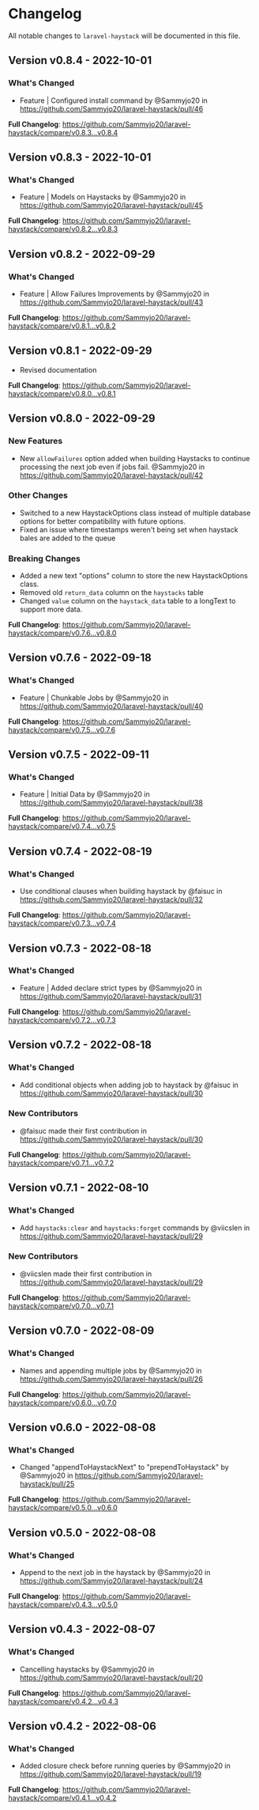# Changelog

All notable changes to `laravel-haystack` will be documented in this file.

## Version v0.8.4 - 2022-10-01

### What's Changed

- Feature | Configured install command by @Sammyjo20 in https://github.com/Sammyjo20/laravel-haystack/pull/46

**Full Changelog**: https://github.com/Sammyjo20/laravel-haystack/compare/v0.8.3...v0.8.4

## Version v0.8.3 - 2022-10-01

### What's Changed

- Feature | Models on Haystacks by @Sammyjo20 in https://github.com/Sammyjo20/laravel-haystack/pull/45

**Full Changelog**: https://github.com/Sammyjo20/laravel-haystack/compare/v0.8.2...v0.8.3

## Version v0.8.2 - 2022-09-29

### What's Changed

- Feature | Allow Failures Improvements by @Sammyjo20 in https://github.com/Sammyjo20/laravel-haystack/pull/43

**Full Changelog**: https://github.com/Sammyjo20/laravel-haystack/compare/v0.8.1...v0.8.2

## Version v0.8.1 - 2022-09-29

- Revised documentation

**Full Changelog**: https://github.com/Sammyjo20/laravel-haystack/compare/v0.8.0...v0.8.1

## Version v0.8.0 - 2022-09-29

### New Features

- New `allowFailures` option added when building Haystacks to continue processing the next job even if jobs fail. @Sammyjo20 in https://github.com/Sammyjo20/laravel-haystack/pull/42

### Other Changes

- Switched to a new HaystackOptions class instead of multiple database options for better compatibility with future options.
- Fixed an issue where timestamps weren't being set when haystack bales are added to the queue

### Breaking Changes

- Added a new text "options" column to store the new HaystackOptions class.
- Removed old `return_data` column on the `haystacks` table
- Changed `value` column on the `haystack_data` table to a longText to support more data.

**Full Changelog**: https://github.com/Sammyjo20/laravel-haystack/compare/v0.7.6...v0.8.0

## Version v0.7.6 - 2022-09-18

### What's Changed

- Feature | Chunkable Jobs by @Sammyjo20 in https://github.com/Sammyjo20/laravel-haystack/pull/40

**Full Changelog**: https://github.com/Sammyjo20/laravel-haystack/compare/v0.7.5...v0.7.6

## Version v0.7.5 - 2022-09-11

### What's Changed

- Feature | Initial Data by @Sammyjo20 in https://github.com/Sammyjo20/laravel-haystack/pull/38

**Full Changelog**: https://github.com/Sammyjo20/laravel-haystack/compare/v0.7.4...v0.7.5

## Version v0.7.4 - 2022-08-19

### What's Changed

- Use conditional clauses when building haystack by @faisuc in https://github.com/Sammyjo20/laravel-haystack/pull/32

**Full Changelog**: https://github.com/Sammyjo20/laravel-haystack/compare/v0.7.3...v0.7.4

## Version v0.7.3 - 2022-08-18

### What's Changed

- Feature | Added declare strict types by @Sammyjo20 in https://github.com/Sammyjo20/laravel-haystack/pull/31

**Full Changelog**: https://github.com/Sammyjo20/laravel-haystack/compare/v0.7.2...v0.7.3

## Version v0.7.2 - 2022-08-18

### What's Changed

- Add conditional objects when adding job to haystack by @faisuc in https://github.com/Sammyjo20/laravel-haystack/pull/30

### New Contributors

- @faisuc made their first contribution in https://github.com/Sammyjo20/laravel-haystack/pull/30

**Full Changelog**: https://github.com/Sammyjo20/laravel-haystack/compare/v0.7.1...v0.7.2

## Version v0.7.1 - 2022-08-10

### What's Changed

- Add `haystacks:clear` and `haystacks:forget` commands by @viicslen in https://github.com/Sammyjo20/laravel-haystack/pull/29

### New Contributors

- @viicslen made their first contribution in https://github.com/Sammyjo20/laravel-haystack/pull/29

**Full Changelog**: https://github.com/Sammyjo20/laravel-haystack/compare/v0.7.0...v0.7.1

## Version v0.7.0 - 2022-08-09

### What's Changed

- Names and appending multiple jobs by @Sammyjo20 in https://github.com/Sammyjo20/laravel-haystack/pull/26

**Full Changelog**: https://github.com/Sammyjo20/laravel-haystack/compare/v0.6.0...v0.7.0

## Version v0.6.0 - 2022-08-08

### What's Changed

- Changed "appendToHaystackNext" to "prependToHaystack" by @Sammyjo20 in https://github.com/Sammyjo20/laravel-haystack/pull/25

**Full Changelog**: https://github.com/Sammyjo20/laravel-haystack/compare/v0.5.0...v0.6.0

## Version v0.5.0 - 2022-08-08

### What's Changed

- Append to the next job in the haystack by @Sammyjo20 in https://github.com/Sammyjo20/laravel-haystack/pull/24

**Full Changelog**: https://github.com/Sammyjo20/laravel-haystack/compare/v0.4.3...v0.5.0

## Version v0.4.3 - 2022-08-07

### What's Changed

- Cancelling haystacks by @Sammyjo20 in https://github.com/Sammyjo20/laravel-haystack/pull/20

**Full Changelog**: https://github.com/Sammyjo20/laravel-haystack/compare/v0.4.2...v0.4.3

## Version v0.4.2 - 2022-08-06

### What's Changed

- Added closure check before running queries by @Sammyjo20 in https://github.com/Sammyjo20/laravel-haystack/pull/19

**Full Changelog**: https://github.com/Sammyjo20/laravel-haystack/compare/v0.4.1...v0.4.2
